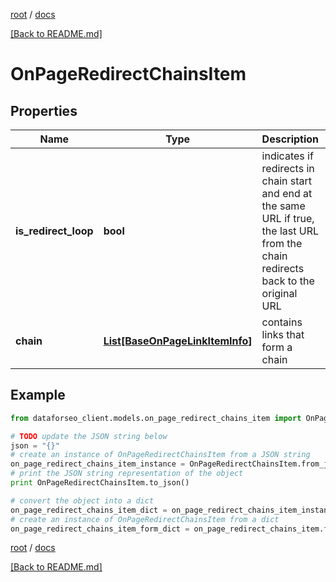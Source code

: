[root](./../ "root") / [docs](./ "docs")

[[Back to README.md]](./../README.md "[Back to README.md]")

# OnPageRedirectChainsItem

## Properties

Name | Type | Description | Notes
------------ | ------------- | ------------- | -------------
**is_redirect_loop** | **bool** | indicates if redirects in chain start and end at the same URL if true, the last URL from the chain redirects back to the original URL | [optional]
**chain** | [**List[BaseOnPageLinkItemInfo]**](BaseOnPageLinkItemInfo.md) | contains links that form a chain | [optional]

## Example

```python
from dataforseo_client.models.on_page_redirect_chains_item import OnPageRedirectChainsItem

# TODO update the JSON string below
json = "{}"
# create an instance of OnPageRedirectChainsItem from a JSON string
on_page_redirect_chains_item_instance = OnPageRedirectChainsItem.from_json(json)
# print the JSON string representation of the object
print OnPageRedirectChainsItem.to_json()

# convert the object into a dict
on_page_redirect_chains_item_dict = on_page_redirect_chains_item_instance.to_dict()
# create an instance of OnPageRedirectChainsItem from a dict
on_page_redirect_chains_item_form_dict = on_page_redirect_chains_item.from_dict(on_page_redirect_chains_item_dict)
```

  

[root](./../ "root") / [docs](./ "docs")

[[Back to README.md]](./../README.md "[Back to README.md]")